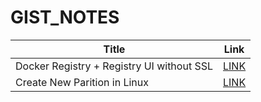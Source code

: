 # GIST_NOTES

|Title| Link|
|--|--|
| Docker Registry + Registry UI without SSL | [LINK](https://gist.github.com/ajinfajrian/1c8dc72d5955ab265ac8ab32225d68b5) |
| Create New Parition in Linux | [LINK](https://gist.github.com/ajinfajrian/73caf6e2320cca24892c9c0cc4979827) |
